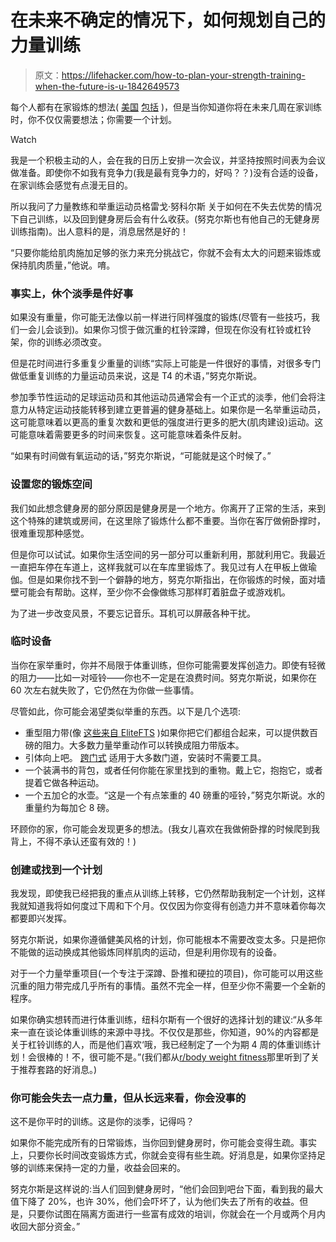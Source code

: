 # 在未来不确定的情况下，如何规划自己的力量训练

> 原文：<https://lifehacker.com/how-to-plan-your-strength-training-when-the-future-is-u-1842649573>

每个人都有在家锻炼的想法( [美国](https://vitals.lifehacker.com/do-this-workout-at-home-no-equipment-needed-1842425497) [包括](https://vitals.lifehacker.com/do-this-dumbbell-workout-from-home-1842490289) )，但是当你知道你将在未来几周在家训练时，你不仅仅需要想法；你需要一个计划。

Watch

我是一个积极主动的人，会在我的日历上安排一次会议，并坚持按照时间表为会议做准备。即使你不如我有竞争力(我是最有竞争力的，好吗？？)没有合适的设备，在家训练会感觉有点漫无目的。

所以我问了力量教练和举重运动员格雷戈·努科尔斯 关于如何在不失去优势的情况下自己训练，以及回到健身房后会有什么收获。(努克尔斯也有他自己的无健身房训练指南)。出人意料的是，消息居然是好的！

“只要你能给肌肉施加足够的张力来充分挑战它，你就不会有太大的问题来锻炼或保持肌肉质量，”他说。唷。

### 事实上，休个淡季是件好事

如果没有重量，你可能无法像以前一样进行同样强度的锻炼(尽管有一些技巧，我们一会儿会谈到)。如果你习惯于做沉重的杠铃深蹲，但现在你没有杠铃或杠铃架，你的训练必须改变。

但是花时间进行多重复少重量的训练“实际上可能是一件很好的事情，对很多专门做低重复训练的力量运动员来说，这是 T4 的术语，”努克尔斯说。

参加季节性运动的足球运动员和其他运动员通常会有一个正式的淡季，他们会将注意力从特定运动技能转移到建立更普遍的健身基础上。如果你是一名举重运动员，这可能意味着以更高的重复次数和更低的强度进行更多的肥大(肌肉建设)运动。这可能意味着需要更多的时间来恢复。这可能意味着条件反射。

“如果有时间做有氧运动的话，”努克尔斯说，“可能就是这个时候了。”

### 设置您的锻炼空间

我们如此想念健身房的部分原因是健身房是一个地方。你离开了正常的生活，来到这个特殊的建筑或房间，在这里除了锻炼什么都不重要。当你在客厅做俯卧撑时，很难重现那种感觉。

但是你可以试试。如果你生活空间的另一部分可以重新利用，那就利用它。我最近一直把车停在车道上，这样我就可以在车库里锻炼了。我见过有人在甲板上做瑜伽。但是如果你找不到一个僻静的地方，努克尔斯指出，在你锻炼的时候，面对墙壁可能会有帮助。这样，至少你不会像做练习那样盯着脏盘子或游戏机。

为了进一步改变风景，不要忘记音乐。耳机可以屏蔽各种干扰。

### 临时设备

当你在家举重时，你并不局限于体重训练，但你可能需要发挥创造力。即使有轻微的阻力——比如一对哑铃——你也不一定是在浪费时间。努克尔斯说，如果你在 60 次左右就失败了，它仍然在为你做一些事情。

尽管如此，你可能会渴望类似举重的东西。以下是几个选项:

*   重型阻力带(像 [这些来自 EliteFTS](https://www.elitefts.com/band-pack-1.html) )如果你把它们都组合起来，可以提供数百磅的阻力。大多数力量举重动作可以转换成阻力带版本。
*   引体向上吧。 [跨门式](https://www.youtube.com/watch?v=TphlenA_tiQ) 适用于大多数门道，安装时不需要工具。
*   一个装满书的背包，或者任何你能在家里找到的重物。戴上它，抱抱它，或者提着它做各种运动。
*   一个五加仑的水壶。“这是一个有点笨重的 40 磅重的哑铃，”努克尔斯说。水的重量约为每加仑 8 磅。

环顾你的家，你可能会发现更多的想法。(我女儿喜欢在我做俯卧撑的时候爬到我背上，不得不承认还蛮有效的！)

### 创建或找到一个计划

我发现，即使我已经把我的重点从训练上转移，它仍然帮助我制定一个计划，这样我就知道我将如何度过下周和下个月。仅仅因为你变得有创造力并不意味着你每次都要即兴发挥。

努克尔斯说，如果你遵循健美风格的计划，你可能根本不需要改变太多。只是把你不能做的运动换成其他锻炼同样肌肉的运动，但是利用你现有的设备。

对于一个力量举重项目(一个专注于深蹲、卧推和硬拉的项目)，你可能可以用这些沉重的阻力带完成几乎所有的事情。虽然不完全一样，但至少你不需要一个全新的程序。

如果你确实想转而进行体重训练，纽科尔斯有一个很好的选择计划的建议:“从多年来一直在谈论体重训练的来源中寻找。不仅仅是那些，你知道，90%的内容都是关于杠铃训练的人，而是他们喜欢‘哦，我已经制定了一个为期 4 周的体重训练计划！会很棒的！不，很可能不是。”(我们都从[r/body weight fitness](https://www.reddit.com/r/bodyweightfitness/)那里听到了关于推荐套路的好消息。)

### 你可能会失去一点力量，但从长远来看，你会没事的

这不是你平时的训练。这是你的淡季，记得吗？

如果你不能完成所有的日常锻炼，当你回到健身房时，你可能会变得生疏。事实上，只要你长时间改变锻炼方式，你就会变得有些生疏。好消息是，如果你坚持足够的训练来保持一定的力量，收益会回来的。

努克尔斯是这样说的:当人们回到健身房时，“他们会回到吧台下面，看到我的最大值下降了 20%，也许 30%，他们会吓坏了，认为他们失去了所有的收益。但是，只要你试图在隔离方面进行一些富有成效的培训，你就会在一个月或两个月内收回大部分资金。”